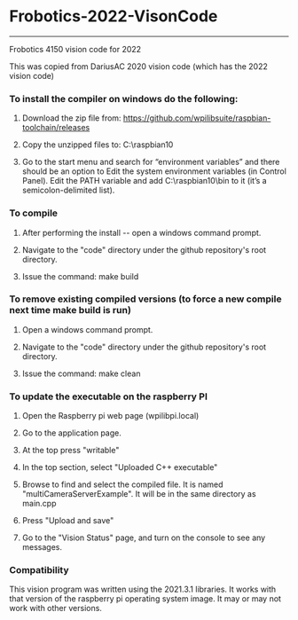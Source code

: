 # Frobotics-2022-VisonCode
---------------------------

Frobotics 4150 vision code for 2022

This was copied from DariusAC 2020 vision code (which has the 2022 vision code)

### To install the compiler on windows do the following:

1) Download the zip file from:
	https://github.com/wpilibsuite/raspbian-toolchain/releases

2) Copy the unzipped files to:
	 C:\raspbian10

3)  Go to the start menu and search for “environment variables” and there should be 
an option to Edit the system environment variables (in Control Panel). Edit 
the PATH variable and add C:\raspbian10\bin to it (it’s a semicolon-delimited list).

### To compile

1) After performing the install -- open a windows command prompt.

2) Navigate to the "code" directory under the github repository's root directory.

3) Issue the command:
	make build

### To remove existing compiled versions (to force a new compile next time make build is run)

1) Open a windows command prompt.

2) Navigate to the "code" directory under the github repository's root directory.

3) Issue the command:
	make clean


### To update the executable on the raspberry PI

1) Open the Raspberry pi web page (wpilibpi.local)

2) Go to the application page.  

3) At the top press "writable"

4) In the top section, select "Uploaded C++ executable"

5) Browse to find and select the compiled file.  It is named "multiCameraServerExample".
It will be in the same directory as main.cpp

5) Press "Upload and save"

6) Go to the "Vision Status" page, and turn on the console to see any messages.

### Compatibility
This vision program was written using the 2021.3.1 libraries.  It works with that version 
of the raspberry pi operating system image.  It may or may not work with other versions.

